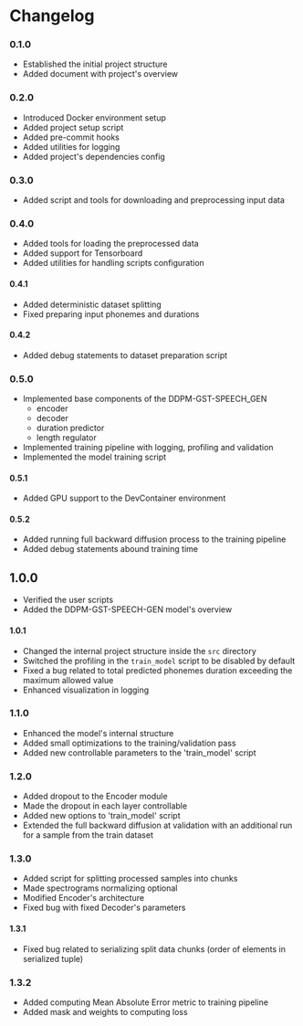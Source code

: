 # Changelog

### 0.1.0

- Established the initial project structure
- Added document with project's overview

### 0.2.0

- Introduced Docker environment setup
- Added project setup script
- Added pre-commit hooks
- Added utilities for logging
- Added project's dependencies config

### 0.3.0

- Added script and tools for downloading and preprocessing input data

### 0.4.0

- Added tools for loading the preprocessed data
- Added support for Tensorboard
- Added utilities for handling scripts configuration

#### 0.4.1

- Added deterministic dataset splitting
- Fixed preparing input phonemes and durations

#### 0.4.2

- Added debug statements to dataset preparation script

### 0.5.0

- Implemented base components of the DDPM-GST-SPEECH_GEN
   - encoder
   - decoder
   - duration predictor
   - length regulator
- Implemented training pipeline with logging, profiling and validation
- Implemented the model training script

#### 0.5.1

- Added GPU support to the DevContainer environment

#### 0.5.2

- Added running full backward diffusion process to the training pipeline
- Added debug statements abound training time

## 1.0.0

- Verified the user scripts
- Added the DDPM-GST-SPEECH-GEN model's overview

#### 1.0.1

- Changed the internal project structure inside the `src` directory
- Switched the profiling in the `train_model` script to be disabled by default
- Fixed a bug related to total predicted phonemes duration exceeding the maximum allowed value
- Enhanced visualization in logging

### 1.1.0

- Enhanced the model's internal structure
- Added small optimizations to the training/validation pass
- Added new controllable parameters to the 'train_model' script

### 1.2.0

- Added dropout to the Encoder module
- Made the dropout in each layer controllable
- Added new options to 'train_model' script
- Extended the full backward diffusion at validation with an additional run for a sample from the train dataset

### 1.3.0

- Added script for splitting processed samples into chunks
- Made spectrograms normalizing optional
- Modified Encoder's architecture
- Fixed bug with fixed Decoder's parameters

#### 1.3.1

- Fixed bug related to serializing split data chunks (order of elements in serialized tuple)

### 1.3.2

- Added computing Mean Absolute Error metric to training pipeline
- Added mask and weights to computing loss
